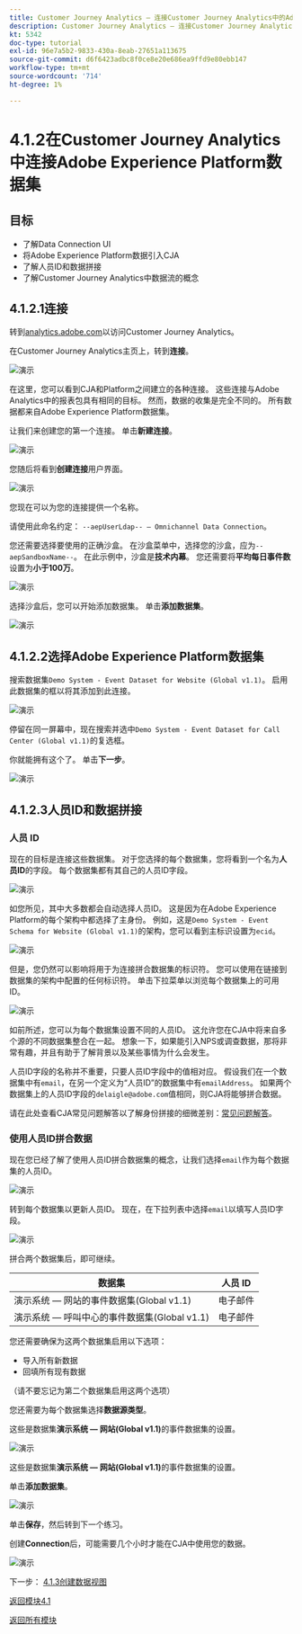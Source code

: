```yaml
---
title: Customer Journey Analytics — 连接Customer Journey Analytics中的Adobe Experience Platform数据集
description: Customer Journey Analytics — 连接Customer Journey Analytics中的Adobe Experience Platform数据集
kt: 5342
doc-type: tutorial
exl-id: 96e7a5b2-9833-430a-8eab-27651a113675
source-git-commit: d6f6423adbc8f0ce8e20e686ea9ffd9e80ebb147
workflow-type: tm+mt
source-wordcount: '714'
ht-degree: 1%

---
```


# 4.1.2在Customer Journey Analytics中连接Adobe Experience Platform数据集

## 目标

- 了解Data Connection UI
- 将Adobe Experience Platform数据引入CJA
- 了解人员ID和数据拼接
- 了解Customer Journey Analytics中数据流的概念

## 4.1.2.1连接

转到[analytics.adobe.com](https://analytics.adobe.com)以访问Customer Journey Analytics。

在Customer Journey Analytics主页上，转到&#x200B;**连接**。

![演示](./images/cja2.png)

在这里，您可以看到CJA和Platform之间建立的各种连接。 这些连接与Adobe Analytics中的报表包具有相同的目标。 然而，数据的收集是完全不同的。 所有数据都来自Adobe Experience Platform数据集。

让我们来创建您的第一个连接。 单击&#x200B;**新建连接**。

![演示](./images/cja4.png)

您随后将看到&#x200B;**创建连接**&#x200B;用户界面。

![演示](./images/cja5.png)

您现在可以为您的连接提供一个名称。

请使用此命名约定： `--aepUserLdap-- – Omnichannel Data Connection`。

您还需要选择要使用的正确沙盒。 在沙盒菜单中，选择您的沙盒，应为`--aepSandboxName--`。 在此示例中，沙盒是&#x200B;**技术内幕**。 您还需要将&#x200B;**平均每日事件数**&#x200B;设置为&#x200B;**小于100万**。

![演示](./images/cjasb.png)

选择沙盒后，您可以开始添加数据集。 单击&#x200B;**添加数据集**。

![演示](./images/cjasb1.png)

## 4.1.2.2选择Adobe Experience Platform数据集

搜索数据集`Demo System - Event Dataset for Website (Global v1.1)`。 启用此数据集的框以将其添加到此连接。

![演示](./images/cja7.png)

停留在同一屏幕中，现在搜索并选中`Demo System - Event Dataset for Call Center (Global v1.1)`的复选框。

你就能拥有这个了。 单击&#x200B;**下一步**。

![演示](./images/cja9.png)

## 4.1.2.3人员ID和数据拼接

### 人员 ID

现在的目标是连接这些数据集。 对于您选择的每个数据集，您将看到一个名为&#x200B;**人员ID**&#x200B;的字段。 每个数据集都有其自己的人员ID字段。

![演示](./images/cja11.png)

如您所见，其中大多数都会自动选择人员ID。 这是因为在Adobe Experience Platform的每个架构中都选择了主身份。 例如，这是`Demo System - Event Schema for Website (Global v1.1)`的架构，您可以看到主标识设置为`ecid`。

![演示](./images/cja13.png)

但是，您仍然可以影响将用于为连接拼合数据集的标识符。 您可以使用在链接到数据集的架构中配置的任何标识符。 单击下拉菜单以浏览每个数据集上的可用ID。

![演示](./images/cja14.png)

如前所述，您可以为每个数据集设置不同的人员ID。 这允许您在CJA中将来自多个源的不同数据集整合在一起。 想象一下，如果能引入NPS或调查数据，那将非常有趣，并且有助于了解背景以及某些事情为什么会发生。

人员ID字段的名称并不重要，只要人员ID字段中的值相对应。 假设我们在一个数据集中有`email`，在另一个定义为“人员ID”的数据集中有`emailAddress`。 如果两个数据集上的人员ID字段的`delaigle@adobe.com`值相同，则CJA将能够拼合数据。

请在此处查看CJA常见问题解答以了解身份拼接的细微差别：[常见问题解答](https://experienceleague.adobe.com/docs/analytics-platform/using/cja-overview/cja-faq.html?lang=zh-Hans)。

### 使用人员ID拼合数据

现在您已经了解了使用人员ID拼合数据集的概念，让我们选择`email`作为每个数据集的人员ID。

![演示](./images/cja15.png)

转到每个数据集以更新人员ID。 现在，在下拉列表中选择`email`以填写人员ID字段。

![演示](./images/cja12a.png)

拼合两个数据集后，即可继续。

| 数据集 | 人员 ID |
| ----------------- |-------------| 
| 演示系统 — 网站的事件数据集(Global v1.1) | 电子邮件 |
| 演示系统 — 呼叫中心的事件数据集(Global v1.1) | 电子邮件 |

您还需要确保为这两个数据集启用以下选项：

- 导入所有新数据
- 回填所有现有数据

（请不要忘记为第二个数据集启用这两个选项）

您还需要为每个数据集选择&#x200B;**数据源类型**。

这些是数据集&#x200B;**演示系统 — 网站(Global v1.1)**&#x200B;的事件数据集的设置。

![演示](./images/cja16a.png)

这些是数据集&#x200B;**演示系统 — 网站(Global v1.1)**&#x200B;的事件数据集的设置。

单击&#x200B;**添加数据集**。

![演示](./images/cja16.png)

单击&#x200B;**保存**，然后转到下一个练习。

创建&#x200B;**Connection**&#x200B;后，可能需要几个小时才能在CJA中使用您的数据。

![演示](./images/cja20.png)

下一步： [4.1.3创建数据视图](./ex3.md)

[返回模块4.1](./customer-journey-analytics-build-a-dashboard.md)

[返回所有模块](./../../../overview.md)
